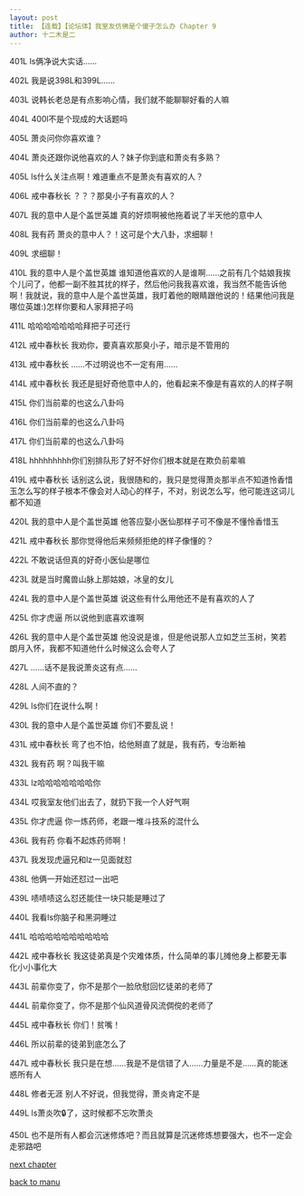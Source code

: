 ```yaml
---
layout: post
title: 【连载】【论坛体】我室友仿佛是个傻子怎么办 Chapter 9
author: 十二木是二
---
```




401L
ls俩净说大实话……

402L
我是说398L和399L……

403L
说韩长老总是有点影响心情，我们就不能聊聊好看的人嘛

404L
400l不是个现成的大话题吗

405L
萧炎问你你喜欢谁？

404L
萧炎还跟你说他喜欢的人？妹子你到底和萧炎有多熟？

405L
ls什么关注点啊！难道重点不是萧炎有喜欢的人？

406L 戒中春秋长
？？？那臭小子有喜欢的人？

407L 我的意中人是个盖世英雄
真的好烦啊被他拖着说了半天他的意中人

408L 我有药
萧炎的意中人？！这可是个大八卦，求细聊！

409L
求细聊！

410L 我的意中人是个盖世英雄
谁知道他喜欢的人是谁啊……之前有几个姑娘我挨个儿问了，他都一副不胜其扰的样子，然后他问我我喜欢谁，我当然不能告诉他啊！我就说，我的意中人是个盖世英雄，我盯着他的眼睛跟他说的！结果他问我是哪位英雄:)怎样你要和人家拜把子吗

411L
哈哈哈哈哈哈哈拜把子可还行

412L 戒中春秋长
我劝你，要真喜欢那臭小子，暗示是不管用的

413L 戒中春秋长
……不过明说也不一定有用……

414L 戒中春秋长
我还是挺好奇他意中人的，他看起来不像是有喜欢的人的样子啊

415L
你们当前辈的也这么八卦吗

416L
你们当前辈的也这么八卦吗

417L
你们当前辈的也这么八卦吗

418L
hhhhhhhhh你们别排队形了好不好你们根本就是在欺负前辈嘛

419L 戒中春秋长
话别这么说，我很随和的，我只是觉得萧炎那半点不知道怜香惜玉怎么写的样子根本不像会对人动心的样子，不对，别说怎么写，他可能连这词儿都不知道

420L 我的意中人是个盖世英雄
他答应娶小医仙那样子可不像是不懂怜香惜玉

421L 戒中春秋长
那你觉得他后来频频拒绝的样子像懂的？

422L
不敢说话但真的好奇小医仙是哪位

423L
就是当时魔兽山脉上那姑娘，冰皇的女儿

424L 我的意中人是个盖世英雄
说这些有什么用他还不是有喜欢的人了

425L 你才虎逼
所以说他到底喜欢谁啊

426L 我的意中人是个盖世英雄
他没说是谁，但是他说那人立如芝兰玉树，笑若朗月入怀，我都不知道他什么时候这么会夸人了

427L
……话不是我说萧炎这有点……

428L
人间不直的？

429L
ls你们在说什么啊！

430L 我的意中人是个盖世英雄
你们不要乱说！

431L 戒中春秋长
弯了也不怕，给他掰直了就是，我有药，专治断袖

432L 我有药
啊？叫我干嘛

433L
lz哈哈哈哈哈哈哈你

434L
哎我室友他们出去了，就扔下我一个人好气啊

435L 你才虎逼
你一炼药师，老跟一堆斗技系的混什么

436L 我有药
你看不起炼药师啊！

437L
我发现虎逼兄和lz一见面就怼

438L
他俩一开始还怼过一出吧

439L
啧啧啧这么怼还能住一块只能是睡过了

440L
我看ls你脑子和黑洞睡过

441L
哈哈哈哈哈哈哈哈哈哈

442L 戒中春秋长
我这徒弟真是个灾难体质，什么简单的事儿摊他身上都要无事化小小事化大

443L
前辈你变了，你不是那个一脸欣慰回忆徒弟的老师了

444L
前辈你变了，你不是那个仙风道骨风流倜傥的老师了

445L 戒中春秋长
你们！贫嘴！

446L
所以前辈的徒弟到底怎么了

447L 戒中春秋长
我只是在想……我是不是信错了人……力量是不是……真的能迷惑所有人

448L 修者无涯
别人不好说，但我觉得，萧炎肯定不是

449L
ls萧炎吹🔒了，这时候都不忘吹萧炎

450L
也不是所有人都会沉迷修炼吧？而且就算是沉迷修炼想要强大，也不一定会走邪路吧

[next chapter](https://allforyanchen.github.io/2020/07/21/post-57-chapter-10.html)

[back to manu](https://allforyanchen.github.io/2020/07/21/post-57.html)
